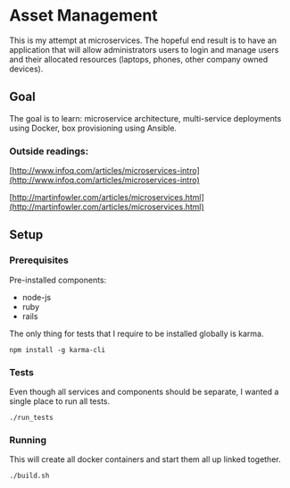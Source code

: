 # Asset Management

This is my attempt at microservices. 
The hopeful end result is to have an application that will allow administrators 
users to login and manage users and their allocated resources (laptops, phones, 
other company owned devices).

## Goal

The goal is to learn: microservice architecture, multi-service deployments using
 Docker, box provisioning using Ansible.

### Outside readings:

[http://www.infoq.com/articles/microservices-intro](http://www.infoq.com/articles/microservices-intro)

[http://martinfowler.com/articles/microservices.html](http://martinfowler.com/articles/microservices.html)


## Setup

### Prerequisites

Pre-installed components:

* node-js
* ruby
* rails 

The only thing for tests that I require to be installed globally is karma.

    npm install -g karma-cli


### Tests

Even though all services and components should be separate, I wanted a single place to run all tests.

    ./run_tests

### Running

This will create all docker containers and start them all up linked together.

    ./build.sh

